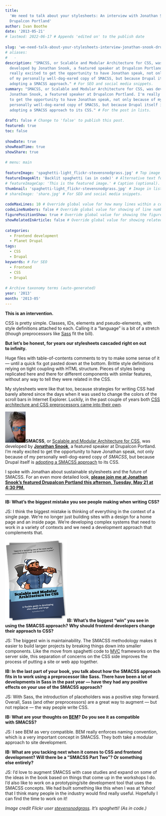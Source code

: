 ```yaml
---
title:
  'We need to talk about your stylesheets: An interview with Jonathan Snook at
  Drupalcon Portland'
author: Ivan Boothe
date: '2013-05-21'
# lastmod: 2022-06-17 # Appends 'edited on' to the publish date

slug: 'we-need-talk-about-your-stylesheets-interview-jonathan-snook-drupalcon-portland' # Recommended length is 3 to 5 words.
# aliases:
#   -
description: "SMACSS, or Scalable and Modular Architecture for CSS, was
  developed by Jonathan Snook, a featured speaker at Drupalcon Portland. I'm
  really excited to get the opportunity to have Jonathan speak, not only because
  of my personally well-dog-eared copy of SMACSS, but because Drupal itself is
  adopting a SMACSS approach." # For SEO and social media snippets.
summary: "SMACSS, or Scalable and Modular Architecture for CSS, was developed by
  Jonathan Snook, a featured speaker at Drupalcon Portland. I'm really excited
  to get the opportunity to have Jonathan speak, not only because of my
  personally well-dog-eared copy of SMACSS, but because Drupal itself is
  adopting a SMACSS approach to its CSS." # For the post in lists.

draft: false # Change to 'false' to publish this post.
featured: true
toc: false

showDate: true
showReadTime: true
showShare: true

# menu: main

featureImage: 'spaghetti-light_flickr-stevensnodgrass.jpg' # Top image on post.
featureImageAlt: 'Backlit spaghetti (as in code)' # Alternative text for featured image.
# featureImageCap: 'This is the featured image.' # Caption (optional).
thumbnail: 'spaghetti-light_flickr-stevensnodgrass.jpg' # Image in lists of posts.
# shareImage: 'share.jpg' # For SEO and social media snippets.

codeMaxLines: 10 # Override global value for how many lines within a code block before auto-collapsing.
codeLineNumbers: false # Override global value for showing of line numbers within code block.
figurePositionShow: true # Override global value for showing the figure label.
showRelatedInArticle: false # Override global value for showing related posts in this series at the end of the content.

categories:
  - Frontend development
  - Planet Drupal
tags:
  - CSS
  - Drupal
keywords: # For SEO
  - Frontend
  - CSS
  - Drupal

# Archive taxonomy terms (auto-generated)
year: '2013'
month: '2013-05'
---
```


**This is an intervention.**

CSS is pretty simple. Classes, IDs, elements and pseudo-elements, with style
definitions attached to each. Calling it a “language” is a bit of a stretch
(though preprocessors like [Sass](https://sass-lang.com) fit the bill).

**But let’s be honest, for years our stylesheets cascaded right on out
to infinity.**

Huge files with table-of-contents comments to try to make some sense of it —
until a quick fix got pasted down at the bottom. Brittle style definitions
relying on tight coupling with HTML structure. Pieces of styles being replicated
here and there for different components with similar features, without any way
to tell they were related in the CSS.

My stylesheets were like that too, because strategies for writing CSS had barely
altered since the days when it was used to change the colors of the scroll bars
in Internet Explorer. Luckily, in the past couple of years both
[CSS architecture and CSS preprocessors came into their own](https://rootwork.org/blog/2013/05/ninjas-your-code-drupalcon-portland-sass-extends-placeholders).

![Jonathan Snook ::legacy-float-r](jonathansnook.jpg ' ')**SMACSS**, or
[Scalable and Modular Architecture for CSS](http://smacss.com/), was developed
by **[Jonathan Snook](https://snook.ca/)**, a featured speaker at Drupalcon
Portland. I’m really excited to get the opportunity to have Jonathan speak, not
only because of my personally well-dog-eared copy of _SMACSS_, but because
Drupal itself is
[adopting a SMACSS approach](https://rootwork.org/blog/2013/05/world-class-frontend-track-drupalcon-portland)
to its CSS.

I spoke with Jonathan about sustainable stylesheets and the future of SMACSS.
For an even more detailed look,
[**please join me at Jonathan Snook’s featured Drupalcon Portland this afternon, Tuesday, May 21 at 4:30 PM.**](https://portland2013.drupal.org/session/scalable-and-modular-architecture-css.html)

---

**IB: What’s the biggest mistake you see people making when writing CSS?**

JS: I think the biggest mistake is thinking of everything in the context of a
single page. We’re no longer just building sites with a design for a home page
and an inside page. We’re developing complex systems that need to work in a
variety of contexts and we need a development approach that complements that.

[![SMACSS ::legacy-float-l](smacss-book.png ' ')](http://smacss.com/)**IB:
What’s the biggest “win” you see in using the SMACSS approach? Why should
frontend developers change their approach to CSS?**

JS: The biggest win is maintainability. The SMACSS methodology makes it easier
to build larger projects by breaking things down into smaller components. Like
the move from spaghetti code to
[MVC](https://en.wikipedia.org/wiki/Model%E2%80%93view%E2%80%93controller)
frameworks on the server side, this separation of concerns on the CSS side
improves the process of putting a site or web app together.

**IB: In the last part of your book, you talk about how the SMACSS approach fits
in to work using a preprocessor like Sass. There have been a lot of developments
in Sass in the past year — have they had any positive effects on your use of the
SMACSS approach?**

JS: With Sass, the introduction of placeholders was a positive step forward.
Overall, Sass (and other preprocessors) are a great way to augment — but not
replace — the way people write CSS.

**IB: What are your thoughts on [BEM](https://en.bem.info/)? Do you see it as
compatible with SMACSS?**

JS: I see BEM as very compatible. BEM really enforces naming convention, which
is a very important concept in SMACSS. They both take a modular approach to
site development.

**IB: What are you tacking next when it comes to CSS and frontend development?
Will there be a “SMACSS Part Two”? Or something else entirely?**

JS: I’d love to augment SMACSS with case studies and expand on some of the ideas
in the book based on things that come up in the workshops I do. I’d also like to
work on a prototyping/site development tool that uses the SMACSS concepts. We
had built something like this when I was at Yahoo! that I think many people in
the industry would find really useful. Hopefully I can find the time to work
on it!

_Image credit Flickr user
[stevensnodgrass](https://www.flickr.com/photos/stevensnodgrass "View this person's Flickr stream").
It’s spaghetti! (As in code.)_
